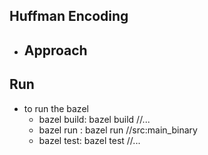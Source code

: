 
## Huffman Encoding

- Approach
  - 


## Run
- to run the bazel 
  - bazel build: bazel build //...
  - bazel run : bazel run //src:main_binary
  - bazel test: bazel test //...